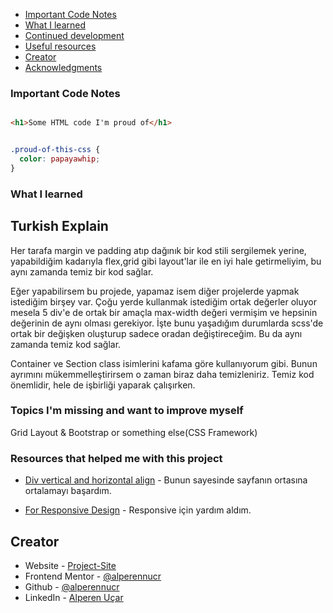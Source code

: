 - [Important Code Notes](#Important-Code-Notes)
- [What I learned](#what-i-learned)
- [Continued development](#Topics-I'm-missing-and-want-to-improve-myself)
- [Useful resources](#Resources-that-helped-me-with-this-project)
- [Creator](#Creator)
- [Acknowledgments](#acknowledgments)

### Important Code Notes

```html

<h1>Some HTML code I'm proud of</h1>

```

```css

.proud-of-this-css {
  color: papayawhip;
}

```

### What I learned 

Turkish Explain
-----------------

Her tarafa margin ve padding atıp dağınık bir kod stili sergilemek yerine, yapabildiğim kadarıyla flex,grid gibi layout'lar ile en iyi hale getirmeliyim, bu aynı zamanda temiz bir kod sağlar.

Eğer yapabilirsem bu projede, yapamaz isem diğer projelerde yapmak istediğim birşey var. Çoğu yerde kullanmak istediğim ortak değerler oluyor mesela 5 div'e de ortak bir amaçla max-width değeri vermişim ve hepsinin değerinin de aynı olması gerekiyor. İşte bunu yaşadığım durumlarda scss'de ortak bir değişken oluşturup sadece oradan değiştireceğim. Bu da aynı zamanda temiz kod sağlar.

Container ve Section class isimlerini kafama göre kullanıyorum gibi. Bunun ayrımını mükemmelleştirirsem o zaman biraz daha temizleniriz. Temiz kod önemlidir, hele de işbirliği yaparak çalışırken.

### Topics I'm missing and want to improve myself

Grid Layout & Bootstrap or something else(CSS Framework)

### Resources that helped me with this project

- [Div vertical and horizontal align](https://www.beyaz.net/tr/ipucu/entry/650/ekranin-ortasina-div-yerlestirmek) - Bunun sayesinde sayfanın ortasına ortalamayı başardım.

- [For Responsive Design](https://www.youtube.com/watch?v=yMXObvUufq4) - Responsive için yardım aldım.
## Creator

- Website - [Project-Site](https://alperennucr.github.io/product-preview-card-component/)
- Frontend Mentor - [@alperennucr](https://www.frontendmentor.io/profile/alperennucr)
- Github - [@alperennucr](https://github.com/alperennucr)
- LinkedIn - [Alperen Uçar](https://www.linkedin.com/in/alperen-u%C3%A7ar-a26434247/)

